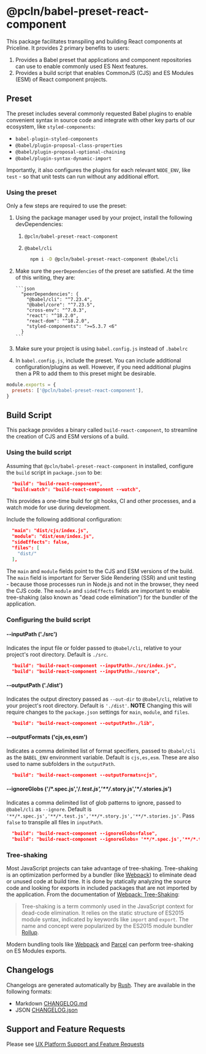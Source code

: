# @pcln/babel-preset-react-component

This package facilitates transpiling and building React components at Priceline. It provides 2 primary benefits to users:

1. Provides a Babel preset that applications and component repositories can use to enable commonly used ES Next features.
2. Provides a build script that enables CommonJS (CJS) and ES Modules (ESM) of React component projects.

## Preset

The preset includes several commonly requested Babel plugins to enable convenient syntax in source code and integrate with other key parts of our ecosystem, like `styled-components`:

- `babel-plugin-styled-components`
- `@babel/plugin-proposal-class-properties`
- `@babel/plugin-proposal-optional-chaining`
- `@babel/plugin-syntax-dynamic-import`

Importantly, it also configures the plugins for each relevant `NODE_ENV`, like `test` - so that unit tests can run without any additional effort.

### Using the preset

Only a few steps are required to use the preset:

1.  Using the package manager used by your project, install the following devDependencies:

    1. `@pcln/babel-preset-react-component`
    2. `@babel/cli`

       ```bash
         npm i -D @pcln/babel-preset-react-component @babel/cli
       ```

2.  Make sure the `peerDependencies` of the preset are satisfied. At the time of this writing, they are:

        ```json
          "peerDependencies": {
            "@babel/cli": "^7.23.4",
            "@babel/core": "^7.23.5",
            "cross-env": "^7.0.3",
            "react": "^18.2.0",
            "react-dom": "^18.2.0",
            "styled-components": ">=5.3.7 <6"
          }
        ```

3.  Make sure your project is using `babel.config.js` instead of `.babelrc`
4.  In `babel.config.js`, include the preset. You can include additional configuration/plugins as well. However, if you need additional plugins then a PR to add them to this preset might be desirable.

```javascript
module.exports = {
  presets: ['@pcln/babel-preset-react-component'],
}
```

## Build Script

This package provides a binary called `build-react-component`, to streamline the creation of CJS and ESM versions of a build.

### Using the build script

Assuming that `@pcln/babel-preset-react-component` in installed, configure the `build` script in `package.json` to be:

```json
  "build": "build-react-component",
  "build:watch": "build-react-component --watch",
```

This provides a one-time build for git hooks, CI and other processes, and a watch mode for use during development.

Include the following additional configuration:

```json
  "main": "dist/cjs/index.js",
  "module": "dist/esm/index.js",
  "sideEffects": false,
  "files": [
    "dist/"
  ],
```

The `main` and `module` fields point to the CJS and ESM versions of the build. The `main` field is important for Server Side Rendering (SSR) and unit testing - because those processes run in Node.js and not in the browser, they need the CJS code. The `module` and `sideEffects` fields are important to enable tree-shaking (also known as "dead code elimination") for the bundler of the application.

### Configuring the build script

#### --inputPath ('./src')

Indicates the input file or folder passed to `@babel/cli`, relative to your project's root directory. Default is `./src`.

```json
  "build": "build-react-component --inputPath=./src/index.js",
  "build": "build-react-component --inputPath=./source",
```

#### --outputPath ('./dist')

Indicates the output directory passed as `--out-dir` to `@babel/cli`, relative to your project's root directory. Default is `'./dist'`. **NOTE** Changing this will require changes to the `package.json` settings for `main`, `module`, and `files`.

```json
  "build": "build-react-component --outputPath=./lib",
```

#### --outputFormats ('cjs,es,esm')

Indicates a comma delimited list of format specifiers, passed to `@babel/cli` as the `BABEL_ENV` environment variable. Default is `cjs,es,esm`. These are also used to name subfolders in the `outputPath`.

```json
  "build": "build-react-component --outputFormats=cjs",
```

#### --ignoreGlobs ('**/\*.spec.js','**/_.test.js','\*\*/_.story.js','\*_/_.stories.js')

Indicates a comma delimited list of glob patterns to ignore, passed to `@babel/cli` as `--ignore`. Default is `'**/*.spec.js','**/*.test.js','**/*.story.js','**/*.stories.js'`. Pass `false` to transpile all files in `inputPath`.

```json
  "build": "build-react-component --ignoreGlobs=false",
  "build": "build-react-component --ignoreGlobs= '**/*.spec.js','**/*.test.js','**/*.story.js','**/*.stories.js'",
```

### Tree-shaking

Most JavaScript projects can take advantage of tree-shaking. Tree-shaking is an optimization performed by a bundler (like [Webpack](https://webpack.js.org/)) to eliminate dead or unused code at build time. It is done by statically analyzing the source code and looking for exports in included packages that are not imported by the application. From the documentation of [Webpack: Tree-Shaking](https://webpack.js.org/guides/tree-shaking/#root):

> Tree-shaking is a term commonly used in the JavaScript context for dead-code elimination. It relies on the static structure of ES2015 module syntax, indicated by keywords like `import` and `export`. The name and concept were popularized by the ES2015 module bundler [Rollup](https://rollupjs.org/guide/en/).

Modern bundling tools like [Webpack](https://webpack.js.org/) and [Parcel](https://parceljs.org/) can perform tree-shaking on ES Modules exports.

## Changelogs

Changelogs are generated automatically by [Rush](https://rushjs.io/). They are available in the following formats:

- Markdown [CHANGELOG.md](CHANGELOG.md)
- JSON [CHANGELOG.json](CHANGELOG.json)

## Support and Feature Requests

Please see [UX Platform Support and Feature Requests](../../SUPPORT_AND_FEATURE_REQUESTS.md)
